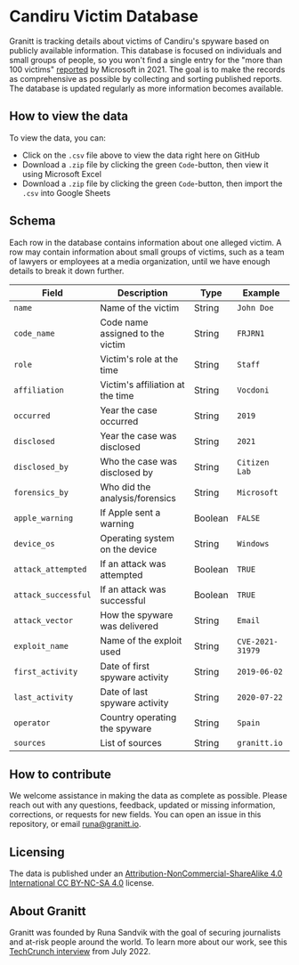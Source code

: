 # Candiru Victim Database

Granitt is tracking details about victims of Candiru's spyware based on publicly available information. This database is focused on individuals and small groups of people, so you won't find a single entry for the "more than 100 victims" [reported](https://www.microsoft.com/en-us/security/blog/2021/07/15/protecting-customers-from-a-private-sector-offensive-actor-using-0-day-exploits-and-devilstongue-malware/) by Microsoft in 2021. The goal is to make the records as comprehensive as possible by collecting and sorting published reports. The database is updated regularly as more information becomes available.

## How to view the data

To view the data, you can:

* Click on the `.csv` file above to view the data right here on GitHub
* Download a `.zip` file by clicking the green `Code`-button, then view it using Microsoft Excel 
* Download a `.zip` file by clicking the green `Code`-button, then import the `.csv` into Google Sheets

## Schema

Each row in the database contains information about one alleged victim. A row may contain information about small groups of victims, such as a team of lawyers or employees at a media organization, until we have enough details to break it down further.

| **Field**           | Description                       | Type    | Example          |
| ------------------- | --------------------------------- | ------- | ---------------- |
| `name`              | Name of the victim                | String  | `John Doe`       |
| `code_name`         | Code name assigned to the victim  | String  | `FRJRN1`         |
| `role`              | Victim's role at the time         | String  | `Staff`          |
| `affiliation `      | Victim's affiliation at the time  | String  | `Vocdoni`        |
| `occurred`          | Year the case occurred            | String  | `2019`           |
| `disclosed`         | Year the case was disclosed       | String  | `2021`           |
| `disclosed_by`      | Who the case was disclosed by     | String  | `Citizen Lab`    |
| `forensics_by`      | Who did the analysis/forensics    | String  | `Microsoft`      |
| `apple_warning`      | If Apple sent a warning    | Boolean | `FALSE` |
| `device_os`         | Operating system on the device    | String  | `Windows`        |
| `attack_attempted`  | If an attack was attempted        | Boolean | `TRUE`           |
| `attack_successful` | If an attack was successful       | Boolean | `TRUE`           |
| `attack_vector`     | How the spyware was delivered     | String  | `Email`          |
| `exploit_name`      | Name of the exploit used          | String  | `CVE-2021-31979` |
| `first_activity`    | Date of first spyware activity    | String  | `2019-06-02`     |
| `last_activity`     | Date of last spyware activity     | String  | `2020-07-22`     |
| `operator`          | Country operating the spyware     | String  | `Spain`          |
| `sources`           | List of sources                   | String  | `granitt.io`     |

## How to contribute

We welcome assistance in making the data as complete as possible. Please reach out with any questions, feedback, updated or missing information, corrections, or requests for new fields. You can open an issue in this repository, or email runa@granitt.io. 

## Licensing

The data is published under an [Attribution-NonCommercial-ShareAlike 4.0 International CC BY-NC-SA 4.0](https://creativecommons.org/licenses/by-nc-sa/4.0/) license.

## About Granitt

Granitt was founded by Runa Sandvik with the goal of securing journalists and at-risk people around the world. To learn more about our work, see this [TechCrunch interview](https://techcrunch.com/2022/07/15/granitt-journalist-security/) from July 2022.
